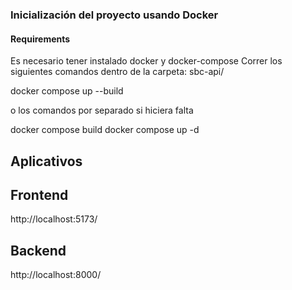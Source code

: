 ###  Inicialización del proyecto usando Docker
#### Requirements 
Es necesario tener instalado docker y docker-compose 
Correr los siguientes comandos dentro de la carpeta: sbc-api/

docker compose up --build

o los comandos por separado si hiciera falta

docker compose build
docker compose up -d

## Aplicativos

## Frontend
http://localhost:5173/

## Backend
http://localhost:8000/


